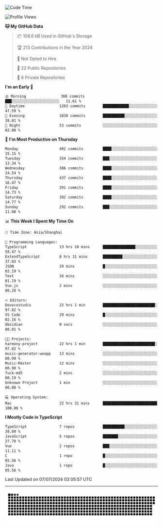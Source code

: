 <!--
<picture>
  <source
    srcset="https://github-readme-stats.vercel.app/api?username=kevinxft&show_icons=true&theme=dark"
    media="(prefers-color-scheme: dark)"
  />
  <source
    srcset="https://github-readme-stats.vercel.app/api?username=kevinxft&show_icons=true"
    media="(prefers-color-scheme: light), (prefers-color-scheme: no-preference)"
  />
  <img src="https://github-readme-stats.vercel.app/api?username=kevinxft&show_icons=true" />
</picture>
-->

<!--START_SECTION:waka-->
![Code Time](http://img.shields.io/badge/Code%20Time-1%2C648%20hrs%2059%20mins-blue)

![Profile Views](http://img.shields.io/badge/Profile%20Views-7-blue)

**🐱 My GitHub Data** 

> 📦 108.6 kB Used in GitHub's Storage 
 > 
> 🏆 213 Contributions in the Year 2024
 > 
> 🚫 Not Opted to Hire
 > 
> 📜 22 Public Repositories 
 > 
> 🔑 6 Private Repositories 
 > 
**I'm an Early 🐤** 

```text
🌞 Morning                308 commits         ███░░░░░░░░░░░░░░░░░░░░░░   11.61 % 
🌆 Daytime                1263 commits        ████████████░░░░░░░░░░░░░   47.59 % 
🌃 Evening                1030 commits        ██████████░░░░░░░░░░░░░░░   38.81 % 
🌙 Night                  53 commits          ░░░░░░░░░░░░░░░░░░░░░░░░░   02.00 % 
```
📅 **I'm Most Productive on Thursday** 

```text
Monday                   402 commits         ████░░░░░░░░░░░░░░░░░░░░░   15.15 % 
Tuesday                  354 commits         ███░░░░░░░░░░░░░░░░░░░░░░   13.34 % 
Wednesday                386 commits         ████░░░░░░░░░░░░░░░░░░░░░   14.54 % 
Thursday                 437 commits         ████░░░░░░░░░░░░░░░░░░░░░   16.47 % 
Friday                   391 commits         ████░░░░░░░░░░░░░░░░░░░░░   14.73 % 
Saturday                 392 commits         ████░░░░░░░░░░░░░░░░░░░░░   14.77 % 
Sunday                   292 commits         ███░░░░░░░░░░░░░░░░░░░░░░   11.00 % 
```


📊 **This Week I Spent My Time On** 

```text
🕑︎ Time Zone: Asia/Shanghai

💬 Programming Languages: 
TypeScript               13 hrs 10 mins      ███████████████░░░░░░░░░░   58.47 % 
ExtendTypeScript         8 hrs 31 mins       █████████░░░░░░░░░░░░░░░░   37.83 % 
JSON                     29 mins             █░░░░░░░░░░░░░░░░░░░░░░░░   02.19 % 
Text                     16 mins             ░░░░░░░░░░░░░░░░░░░░░░░░░   01.19 % 
Vue.js                   2 mins              ░░░░░░░░░░░░░░░░░░░░░░░░░   00.20 % 

🔥 Editors: 
Devecostudio             22 hrs 1 min        ████████████████████████░   97.82 % 
VS Code                  29 mins             █░░░░░░░░░░░░░░░░░░░░░░░░   02.16 % 
Obsidian                 0 secs              ░░░░░░░░░░░░░░░░░░░░░░░░░   00.01 % 

🐱‍💻 Projects: 
harmony-project          22 hrs 1 min        ████████████████████████░   97.82 % 
music-generator-weapp    13 mins             ░░░░░░░░░░░░░░░░░░░░░░░░░   00.99 % 
Music-Master             12 mins             ░░░░░░░░░░░░░░░░░░░░░░░░░   00.90 % 
fuck-md5                 2 mins              ░░░░░░░░░░░░░░░░░░░░░░░░░   00.19 % 
Unknown Project          1 min               ░░░░░░░░░░░░░░░░░░░░░░░░░   00.08 % 

💻 Operating System: 
Mac                      22 hrs 31 mins      █████████████████████████   100.00 % 
```

**I Mostly Code in TypeScript** 

```text
TypeScript               7 repos             ██████████░░░░░░░░░░░░░░░   38.89 % 
JavaScript               5 repos             ███████░░░░░░░░░░░░░░░░░░   27.78 % 
Vue                      2 repos             ███░░░░░░░░░░░░░░░░░░░░░░   11.11 % 
C                        1 repo              █░░░░░░░░░░░░░░░░░░░░░░░░   05.56 % 
Java                     1 repo              █░░░░░░░░░░░░░░░░░░░░░░░░   05.56 % 
```




 Last Updated on 07/07/2024 02:05:57 UTC
<!--END_SECTION:waka-->

---

<picture>
  <source media="(prefers-color-scheme: dark)" srcset="https://raw.githubusercontent.com/kevinxft/kevinxft/output/github-contribution-grid-snake-dark.svg">
  <source media="(prefers-color-scheme: light)" srcset="https://raw.githubusercontent.com/kevinxft/kevinxft/output/github-contribution-grid-snake.svg">
  <img alt="github contribution grid snake animation" src="https://raw.githubusercontent.com/kevinxft/kevinxft/output/github-contribution-grid-snake.svg">
</picture>